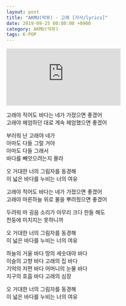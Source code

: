 ```yaml
---
layout: post
title: "AKMU(악뮤) - 고래 [가사/lyrics]"
date: 2019-09-25 00:00:00 +0900
category: AKMU(악뮤)
tags: K-POP
---
```


<div class="youtube-iframe-container iframe-16-to-9">
    <iframe src="https://www.youtube.com/embed/huj809wLjAU" title="AKMU(악뮤) - 고래" frameborder="0" allow="accelerometer; autoplay; clipboard-write; encrypted-media; gyroscope; picture-in-picture; web-share" allowfullscreen></iframe>
</div>

고래야 적어도 바다는 네가 가졌으면 좋겠어  
고래야 헤엄하던 대로 계속 헤엄했으면 좋겠어

부러워 난 고래야 네가  
아마도 다들 그럴 거야  
아마도 다들 그래서  
바다를 빼앗으려는지 몰라

오 거대한 너의 그림자를 동경해  
이 넓은 바다를 누비는 너의 여유

고래야 적어도 바다는 네가 가졌으면 좋겠어  
고래야 마른하늘 위로 물을 뿌려줬으면 좋겠어

두려워 마 굉음 소리가 아무리 크다 한들 해도  
천둥에 미치지는 못하니까

오 거대한 너의 그림자를 동경해  
이 넓은 바다를 누비는 너의 여유

하늘의 거울 바다 땅의 세숫대야 바다  
이슬의 고향 바다 고래의 집 바다  
기억의 저편 바다 어머니의 눈물 바다  
지구의 호흡 바다 고래의 심장

오 거대한 너의 그림자를 동경해  
이 넓은 바다를 누비는 너의 여유